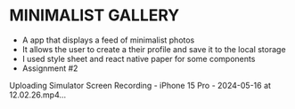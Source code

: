 # MINIMALIST GALLERY
- A app that displays a feed of minimalist photos
- It allows the user to create a their profile and save it to the local storage
- I used style sheet and react native paper for some components
- Assignment #2


Uploading Simulator Screen Recording - iPhone 15 Pro - 2024-05-16 at 12.02.26.mp4…

